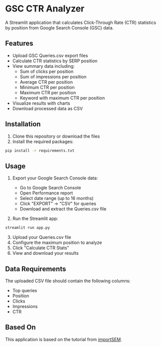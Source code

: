 # GSC CTR Analyzer

A Streamlit application that calculates Click-Through Rate (CTR) statistics by position from Google Search Console (GSC) data.

## Features

- Upload GSC Queries.csv export files
- Calculate CTR statistics by SERP position
- View summary data including:
  - Sum of clicks per position
  - Sum of impressions per position
  - Average CTR per position
  - Minimum CTR per position
  - Maximum CTR per position
  - Keyword with maximum CTR per position
- Visualize results with charts
- Download processed data as CSV

## Installation

1. Clone this repository or download the files
2. Install the required packages:

```bash
pip install -r requirements.txt
```

## Usage

1. Export your Google Search Console data:
   - Go to Google Search Console
   - Open Performance report
   - Select date range (up to 16 months)
   - Click "EXPORT" → "CSV" for queries
   - Download and extract the Queries.csv file

2. Run the Streamlit app:

```bash
streamlit run app.py
```

3. Upload your Queries.csv file
4. Configure the maximum position to analyze
5. Click "Calculate CTR Stats"
6. View and download your results

## Data Requirements

The uploaded CSV file should contain the following columns:
- Top queries
- Position
- Clicks
- Impressions
- CTR

## Based On

This application is based on the tutorial from [importSEM](https://importsem.com/calculate-gsc-ctr-stats-by-position-using-python-for-seo/).
